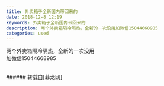 ```yaml
---
title: 外卖箱子全新国内带回来的
date: 2018-12-8 12:19
keywords: 外卖箱子全新国内带回来的
description: 两个外卖箱隔冷隔热，全新的一次没用加微信15044668985
categories: used
---
```

<td class="t_f" id="postmessage_2430318">

两个外卖箱隔冷隔热，全新的一次没用<br/>
加微信15044668985<br/>
<img alt="" border="0" class="zoom" data-cf-modified-a7a1ad93a81fbde16ef3aee7-="" file="http://www.flw.ph/data/appbyme/upload/image/201812/08/tYJhEPF5wYX0.jpg" id="aimg_h83xU" lazyloadthumb="1" onclick="" onmouseover="" src="http://www.flw.ph/data/appbyme/upload/image/201812/08/tYJhEPF5wYX0.jpg"/><br/>
<br/>
</td>
###### 转载自[菲龙网]